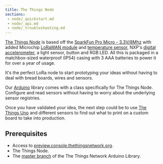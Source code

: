 ```yaml
---
title: The Things Node
sections:
 - node/_quickstart.md
 - node/_api.md
 - node/_troubleshooting.md
---
```


[The Things Node](https://shop.thethingsnetwork.com/index.php/product/the-things-node/) is based off the [SparkFun Pro Micro - 3.3V/8Mhz](https://www.sparkfun.com/products/12587) with added Microchip [LoRaWAN module](http://www.microchip.com/design-centers/wireless-connectivity/embedded-wireless/lora-technology) and [temperature sensor](http://www.microchip.com/wwwproducts/en/en530196), NXP's [digital accelerometer](http://www.nxp.com/products/sensors/accelerometers/3-axis-accelerometers/2g-4g-8g-low-g-12-bit-digital-accelerometer:MMA8452Q), a light sensor, button and RGB LED. All this is packaged in a matchbox-sized waterproof (IP54) casing with 3 AAA batteries to power it for over a year of usage.

It's the perfect LoRa node to start prototyping your ideas without having to deal with bread boards, wires and sensors.

Our [Arduino](../../current/arduino) library comes with a class specifically for The Things Node. Configure and read sensors without having to worry about the underlying sensor registries.

Once you have validated your idea, the next step could be to use [The Things Uno](../../current/uno) and different sensors to find out what to print on a custom board to take into production.

## Prerequisites

* Access to [preview.console.thethingsnetwork.org](https://preview.console.thethingsnetwork.org/).
* The Things Node.
* The [master branch](https://github.com/TheThingsNetwork/arduino-device-lib/) of the The Things Network Arduino Library.
